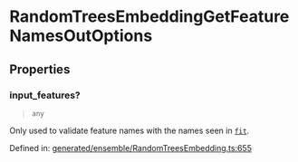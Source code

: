 # RandomTreesEmbeddingGetFeatureNamesOutOptions

## Properties

### input\_features?

> `any`

Only used to validate feature names with the names seen in [`fit`](#sklearn.ensemble.RandomTreesEmbedding.fit "sklearn.ensemble.RandomTreesEmbedding.fit").

Defined in:  [generated/ensemble/RandomTreesEmbedding.ts:655](https://github.com/transitive-bullshit/scikit-learn-ts/blob/122b3c0/packages/sklearn/src/generated/ensemble/RandomTreesEmbedding.ts#L655)
